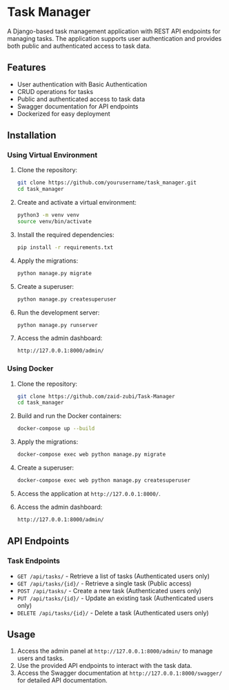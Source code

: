 # Task Manager

A Django-based task management application with REST API endpoints for managing tasks. The application supports user authentication and provides both public and authenticated access to task data.

## Features

- User authentication with Basic Authentication
- CRUD operations for tasks
- Public and authenticated access to task data
- Swagger documentation for API endpoints
- Dockerized for easy deployment

## Installation

### Using Virtual Environment

1. Clone the repository:
    ```bash
    git clone https://github.com/yourusername/task_manager.git
    cd task_manager
    ```

2. Create and activate a virtual environment:
    ```bash
    python3 -m venv venv
    source venv/bin/activate
    ```

3. Install the required dependencies:
    ```bash
    pip install -r requirements.txt
    ```

4. Apply the migrations:
    ```bash
    python manage.py migrate
    ```

5. Create a superuser:
    ```bash
    python manage.py createsuperuser
    ```

6. Run the development server:
    ```bash
    python manage.py runserver
    ```

7. Access the admin dashboard:
    ```bash
    http://127.0.0.1:8000/admin/
    ```

### Using Docker

1. Clone the repository:
    ```bash
    git clone https://github.com/zaid-zubi/Task-Manager
    cd task_manager
    ```

2. Build and run the Docker containers:
    ```bash
    docker-compose up --build
    ```

3. Apply the migrations:
    ```bash
    docker-compose exec web python manage.py migrate
    ```

4. Create a superuser:
    ```bash
    docker-compose exec web python manage.py createsuperuser
    ```

5. Access the application at `http://127.0.0.1:8000/`.

6. Access the admin dashboard:
    ```bash
    http://127.0.0.1:8000/admin/
    ```

## API Endpoints

### Task Endpoints

- `GET /api/tasks/` - Retrieve a list of tasks (Authenticated users only)
- `GET /api/tasks/{id}/` - Retrieve a single task (Public access)
- `POST /api/tasks/` - Create a new task (Authenticated users only)
- `PUT /api/tasks/{id}/` - Update an existing task (Authenticated users only)
- `DELETE /api/tasks/{id}/` - Delete a task (Authenticated users only)

## Usage

1. Access the admin panel at `http://127.0.0.1:8000/admin/` to manage users and tasks.
2. Use the provided API endpoints to interact with the task data.
3. Access the Swagger documentation at `http://127.0.0.1:8000/swagger/` for detailed API documentation.